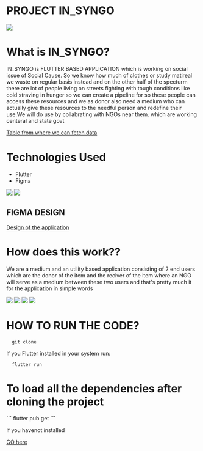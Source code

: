 <h1>PROJECT IN_SYNGO</h1>
<img src= "https://user-images.githubusercontent.com/89659393/226292395-1dbff02e-a28a-4b0a-8982-e6c2ec5913b2.png"  style="align-items: center;"/>
<h1>What is IN_SYNGO?</h1>
<p>IN_SYNGO is FLUTTER BASED APPLICATION which is working on social issue of Social Cause.
So we know how much of clothes or study matireal we waste on regular basis instead and on the other half of the specturm there are lot of people living on streets fighting with tough conditions like cold straving in hunger so we can create a pipeline for so these people can access these resources and we as donor also need a medium who can actually give these resources to the needful person and redefine their use.We will do use by collabrating with NGOs near them. which are working centeral and state govt</p>
<a href='https://ngodarpan.gov.in/index.php/home/statewise_ngo/5865/28/1'>Table from where we can fetch data</a>
<h1>Technologies Used</h1>
<ul>
<li>Flutter</li>
<li>Figma</li>
</ul>
<img src='https://user-images.githubusercontent.com/89659393/226487343-1699b7cb-8294-4d8e-9f31-13b3cef322a5.png'/>
<img src='https://user-images.githubusercontent.com/89659393/226487566-b9f881f6-8990-41fc-bd28-508d174cc674.png'/>

<h2>FIGMA DESIGN </h2>
<a href='https://www.figma.com/file/Eh384PsOoPS6kSdtg6fEvq/PWHACKATHON?node-id=0-1&t=8ck52USNSXEiVYyf-0'>Design of the application</a>


<h1>How does this work??</h1>
<p> We are a medium and an utility based application consisting of 2 end users which are the donor of the item and the reciver of the item where an NGO will serve as a medium between these two users and that's pretty much it for the application in simple words </p>
<img src ='https://user-images.githubusercontent.com/89659393/226295369-0a9a7263-b57b-4b53-87c5-13a558dbea02.png'/>
<img src='https://user-images.githubusercontent.com/89659393/226296062-9e4b10ac-b548-4fe4-916f-62d783ea6808.png'/>
<img src='https://user-images.githubusercontent.com/89659393/226296400-9f3704dd-d9ee-4abe-9d00-ae8f93d4471e.png'/>
<img src="https://media1.giphy.com/media/l5s71uAp3CzKwxwkoZ/giphy.gif?cid=ecf05e47rs74h0j9d0q7otnztpzbquvyvl2z53ajrbgtqp3b&rid=giphy.gif&ct=g"/>

# HOW TO RUN THE CODE?
```
  git clone
```
If you Flutter installed in your system run:
```
  flutter run
```
<h1>To load all the dependencies after cloning the project</h1>
```
  flutter pub get
```
<p>If you havenot installed</p>
<a href="https://docs.flutter.dev/get-started/install">GO here</a>
